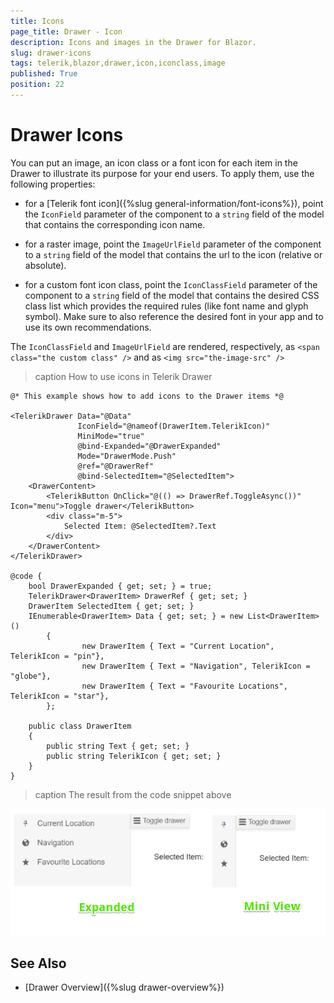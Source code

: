 ```yaml
---
title: Icons
page_title: Drawer - Icon
description: Icons and images in the Drawer for Blazor.
slug: drawer-icons
tags: telerik,blazor,drawer,icon,iconclass,image
published: True
position: 22
---
```


# Drawer Icons

You can put an image, an icon class or a font icon for each item in the Drawer to illustrate its purpose for your end users. To apply them, use the following properties:

* for a [Telerik font icon]({%slug general-information/font-icons%}), point the `IconField` parameter of the component to a `string` field of the model that contains the corresponding icon name.

* for a raster image, point the `ImageUrlField` parameter of the component to a `string` field of the model that contains the url to the icon (relative or absolute).

* for a custom font icon class, point the `IconClassField` parameter of the component to a `string` field of the model that contains the desired CSS class list which provides the required rules (like font name and glyph symbol). Make sure to also reference the desired font in your app and to use its own recommendations.

The `IconClassField` and `ImageUrlField` are rendered, respectively, as `<span class="the custom class" />` and as `<img src="the-image-src" />`

>caption How to use icons in Telerik Drawer

````CSHTML
@* This example shows how to add icons to the Drawer items *@

<TelerikDrawer Data="@Data"
               IconField="@nameof(DrawerItem.TelerikIcon)"
               MiniMode="true"
               @bind-Expanded="@DrawerExpanded"
               Mode="DrawerMode.Push"
               @ref="@DrawerRef"
               @bind-SelectedItem="@SelectedItem">
    <DrawerContent>
        <TelerikButton OnClick="@(() => DrawerRef.ToggleAsync())" Icon="menu">Toggle drawer</TelerikButton>
        <div class="m-5">
            Selected Item: @SelectedItem?.Text
        </div>
    </DrawerContent>
</TelerikDrawer>

@code {
    bool DrawerExpanded { get; set; } = true;
    TelerikDrawer<DrawerItem> DrawerRef { get; set; }
    DrawerItem SelectedItem { get; set; }
    IEnumerable<DrawerItem> Data { get; set; } = new List<DrawerItem>()
        {
                new DrawerItem { Text = "Current Location", TelerikIcon = "pin"},
                new DrawerItem { Text = "Navigation", TelerikIcon = "globe"},
                new DrawerItem { Text = "Favourite Locations", TelerikIcon = "star"},
        };

    public class DrawerItem
    {
        public string Text { get; set; }
        public string TelerikIcon { get; set; }
    }
}
````

>caption The result from the code snippet above

![icons](images/drawer-icons.png)



## See Also

  * [Drawer Overview]({%slug drawer-overview%})
